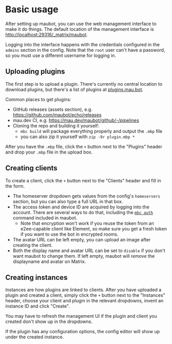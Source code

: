 # Basic usage
After setting up maubot, you can use the web management interface to make it do
things. The default location of the management interface is <http://localhost:29316/_matrix/maubot>.

Logging into the interface happens with the credentials configured in the
`admins` section in the config. Note that the `root` user can't have a password,
so you must use a different username for logging in.

## Uploading plugins
The first step is to upload a plugin. There's currently no central location to
download plugins, but there's a list of plugins at [plugins.mau.bot](https://plugins.mau.bot/).

Common places to get plugins:
* GitHub releases (assets section), e.g. <https://github.com/maubot/echo/releases>
* mau.dev CI, e.g. <https://mau.dev/maubot/github/-/pipelines>
* Cloning the repo and building it yourself:
  * `mbc build` will package everything properly and output the `.mbp` file
  * you can also zip it yourself with `zip -9r plugin.mbp *`

After you have the `.mbp` file, click the `+` button next to the "Plugins"
header and drop your `.mbp` file in the upload box.

## Creating clients
To create a client, click the `+` button next to the "Clients" header and fill
in the form.

* The homeserver dropdown gets values from the config's `homeservers` section,
  but you can also type a full URL in that box.
* The access token and device ID are acquired by logging into the account.
  There are several ways to do that, including the [`mbc auth`] command included
  in maubot.
  * Note that encryption won't work if you reuse the token from an e2ee-capable
    client like Element, so make sure you get a fresh token if you want to use
    the bot in encrypted rooms.
* The avatar URL can be left empty, you can upload an image after creating the
  client.
* Both the display name and avatar URL can be set to `disable` if you don't want
  maubot to change them. If left empty, maubot will *remove* the displayname and
  avatar on Matrix.

[`mbc auth`]: cli/auth.md

## Creating instances
Instances are how plugins are linked to clients. After you have uploaded a
plugin and created a client, simply click the `+` button next to the "Instances"
header, choose your client and plugin in the relevant dropdowns, invent an
instance ID and click "Create".

You may have to refresh the management UI if the plugin and client you created
don't show up in the dropdowns.

If the plugin has any configuration options, the config editor will show up
under the created instance.
